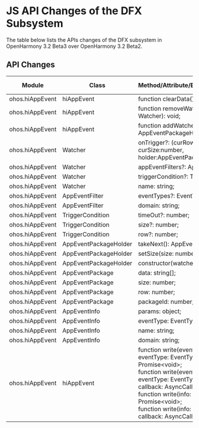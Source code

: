 # JS API Changes of the DFX Subsystem

The table below lists the APIs changes of the DFX subsystem in OpenHarmony 3.2 Beta3 over OpenHarmony 3.2 Beta2.

## API Changes

| Module| Class| Method/Attribute/Enumeration/Constant| Change Type|
|---|---|---|---|
| ohos.hiAppEvent | hiAppEvent            | function clearData(): void;                                                         | Added|
| ohos.hiAppEvent | hiAppEvent            | function removeWatcher(watcher: Watcher): void;                                     | Added|
| ohos.hiAppEvent | hiAppEvent            | function addWatcher(watcher: Watcher): AppEventPackageHolder;                       | Added|
| ohos.hiAppEvent | Watcher               | onTrigger?: (curRow: number, curSize:number, holder:AppEventPackageHolder) => void; | Added|
| ohos.hiAppEvent | Watcher               | appEventFilters?: AppEventFilter[];                                                 | Added|
| ohos.hiAppEvent | Watcher               | triggerCondition?: TriggerCondition;                                                | Added|
| ohos.hiAppEvent | Watcher               | name: string;                                                                       | Added|
| ohos.hiAppEvent | AppEventFilter        | eventTypes?: EventType[];                                                           | Added|
| ohos.hiAppEvent | AppEventFilter        | domain: string;                                                                     | Added|
| ohos.hiAppEvent | TriggerCondition      | timeOut?: number;                                                                   | Added|
| ohos.hiAppEvent | TriggerCondition      | size?: number;                                                                      | Added|
| ohos.hiAppEvent | TriggerCondition      | row?: number;                                                                       | Added|
| ohos.hiAppEvent | AppEventPackageHolder | takeNext(): AppEventPackage;                                                        | Added|
| ohos.hiAppEvent | AppEventPackageHolder | setSize(size: number): void;                                                        | Added|
| ohos.hiAppEvent | AppEventPackageHolder | constructor(watcherName: string);                                                   | Added|
| ohos.hiAppEvent | AppEventPackage       | data: string[];                                                                     | Added|
| ohos.hiAppEvent | AppEventPackage       | size: number;                                                                       | Added|
| ohos.hiAppEvent | AppEventPackage       | row: number;                                                                        | Added|
| ohos.hiAppEvent | AppEventPackage       | packageId: number;                                                                  | Added|
| ohos.hiAppEvent | AppEventInfo          | params: object;                                                                     | Added|
| ohos.hiAppEvent | AppEventInfo          | eventType: EventType;                                                               | Added|
| ohos.hiAppEvent | AppEventInfo          | name: string;                                                                       | Added|
| ohos.hiAppEvent | AppEventInfo          | domain: string;                                                                     | Added|
| ohos.hiAppEvent | hiAppEvent | function write(eventName: string, eventType: EventType, keyValues: object): Promise\<void>;<br>function write(eventName: string, eventType: EventType, keyValues: object, callback: AsyncCallback\<void>): void;<br>function write(info: AppEventInfo): Promise\<void>;<br>function write(info: AppEventInfo, callback: AsyncCallback\<void>): void; | Deprecated|
